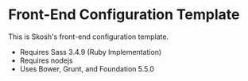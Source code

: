 # Front-End Configuration Template

This is Skosh's front-end configuration template.
- Requires Sass 3.4.9 (Ruby Implementation)
- Requires nodejs
- Uses Bower, Grunt, and Foundation 5.5.0
